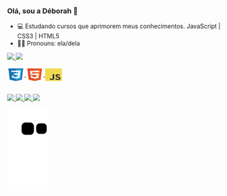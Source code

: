 ### Olá, sou a Déborah 👋



- 💻 Estudando cursos que aprimorem meus conhecimentos. JavaScript | CSS3 | HTML5
- 🏳️‍🌈 Pronouns: ela/dela

<a href = "https://github.com/DehhEllen">
  <img height="180em" src="https://github-readme-stats.vercel.app/api?username=DeehEllen&show_icons=true&theme=dracula&include_all_commits=true&count_private=true"/>
  <img height="180em" src="https://github-readme-stats.vercel.app/api/top-langs/?username=DeehEllen&layout=compact&langs_count=16&theme=dracula"/>
  </div>
  <div style="display: inline_block"><br>
  <img align="center" alt="Deeh-CSS" height="30" width="40" src="https://raw.githubusercontent.com/devicons/devicon/master/icons/css3/css3-original.svg">
  <img align="center" alt="Deeh-HTML" height="30" width="40" src="https://raw.githubusercontent.com/devicons/devicon/master/icons/html5/html5-original.svg">
  <img align="center" alt="Deeh-Js" height="30" width="40" <img src="https://raw.githubusercontent.com/devicons/devicon/master/icons/javascript/javascript-original.svg">
          
</div>

##

<div>
  <a href="https://www.linkedin.com/in/d%C3%A9borahellende" target="_blank"><img src="https://img.shields.io/badge/LinkedIn-0077B5?style=for-the-badge&logo=linkedin&logoColor=white" target="_blank"> </a>
   <a href="https://instagram.com/dborahss" target="_blank"><img src="https://img.shields.io/badge/Instagram-E4405F?style=for-the-badge&logo=instagram&logoColor=white" target="_blank"> </a>
   <a href="mailto:deborah.3ellen@gmail.com"><img  src="https://img.shields.io/badge/Gmail-D14836?style=for-the-badge&logo=gmail&logoColor=white" target="_blank"> </a>
  <a href="https://www.discord.gg/wagxzStdcR " target="_blank"><img  src="https://img.shields.io/badge/Discord-7289DA?style=for-the-badge&logo=discord&logoColor=white" target="_blank"> </a>

![Animação de cobra](https://github.com/deehellen/deehellen/blob/output/github-contribution-grid-snake.svg)
 
</div>

